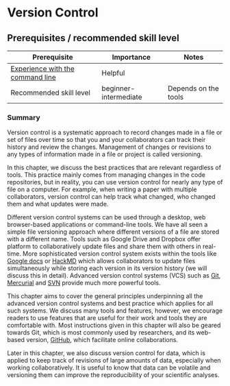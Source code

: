 # Version Control

## Prerequisites / recommended skill level

| Prerequisite | Importance | Notes |
| -------------|----------|------|
|[Experience with the command line](https://programminghistorian.org/en/lessons/intro-to-bash) | Helpful |  |
| Recommended skill level | beginner-intermediate | Depends on the tools |

### Summary

Version control is a systematic approach to record changes made in a file or set of files over time so that you and your collaborators can track their history and review the changes.
Management of changes or revisions to any types of information made in a file or project is called versioning.

In this chapter, we discuss the best practices that are relevant regardless of tools.
This practice mainly comes from managing changes in the code repositories, but in reality, you can use version control for nearly any type of file on a computer.
For example, when writing a paper with multiple collaborators, version control can help track what changed, who changed them and what updates were made.

Different version control systems can be used through a desktop, web browser-based applications or command-line tools.
We have all seen a simple file versioning approach where different versions of a file are stored with a different name.
Tools such as Google Drive and Dropbox offer platform to collaboratively update files and share them with others in real-time.
More sophisticated version control system exists within the tools like [Google docs](https://docs.google.com/) or [HackMD](http://hackmd.io/) which allows collaborators to update files simultaneously while storing each version in its version history (we will discuss this in detail).
Advanced version control systems (VCS) such as [Git](https://en.wikipedia.org/wiki/Git), [Mercurial](https://www.mercurial-scm.org/) and [SVN](https://subversion.apache.org/) provide much more powerful tools.

This chapter aims to cover the general principles underpinning all the advanced version control systems and best practice which applies for all such systems.
We discuss many tools and features, however, we encourage readers to use features that are useful for their work and tools they are comfortable with.
Most instructions given in this chapter will also be geared towards Git, which is most commonly used by researchers, and its web-based version, [GitHub](https://github.com/), which facilitate online collaborations.

Later in this chapter, we also discuss version control for data, which is applied to keep track of revisions of large amounts of data, especially when working collaboratively.
It is useful to know that data can be volatile and versioning them can improve the reproducibility of your scientific analyses.
